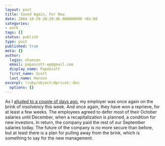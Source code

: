 ```yaml
---
layout: post
title: Saved Again, For Now
date: 2004-10-29 20:20:46.000000000 +02:00
categories:
- work
tags: []
status: publish
type: post
published: true
meta: {}
author:
  login: shanson
  email: papascott-wp@gmail.com
  display_name: PapaScott
  first_name: Scott
  last_name: Hanson
excerpt: !ruby/object:Hpricot::Doc
  options: {}
---
```

<p>As I <a href="http://www.papascott.de/archives/2004/10/26/time-is-money/" title="PapaScott: Time is Money">alluded to a couple of days ago</a>, my employer was once again on the brink of insolvency this week. And once again, they have won a reprieve, for at least a few weeks. The employees agreed to defer most of their October salaries until December, when a recapitalization is planned, a condition for new investors. In return, the company paid the rest of our September salaries today. The future of the company is no more secure than before, but at least there is a plan for pulling away from the brink, which is something to say for the new management.</p>
